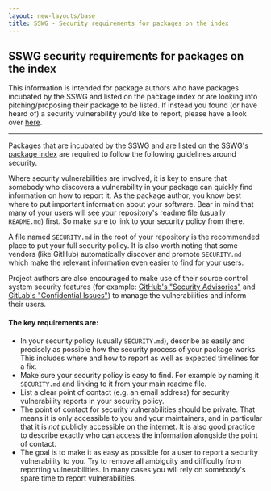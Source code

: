 ```yaml
---
layout: new-layouts/base
title: SSWG - Security requirements for packages on the index
---
```


## SSWG security requirements for packages on the index

This information is intended for package authors who have packages incubated by the SSWG and listed on the package index or are looking into pitching/proposing their package to be listed. If instead you found (or have heard of) a security vulnerability you’d like to report, please have a look over [here](/sswg/security/contributor-found-vulnerability.html).

---

Packages that are incubated by the SSWG and are listed on the [SSWG's package index](server/#projects) are required to follow the following guidelines around security.

Where security vulnerabilities are involved, it is key to ensure that somebody who discovers a vulnerability in your package can quickly find information on how to report it. As the package author, you know best where to put important information about your software. Bear in mind that many of your users will see your repository's readme file (usually `README.md`) first. So make sure to link to your security policy from there.

A file named `SECURITY.md` in the root of your repository is the recommended place to put your full security policy. It is also worth noting that some vendors (like GitHub) automatically discover and promote `SECURITY.md` which make the relevant information even easier to find for your users.

Project authors are also encouraged to make use of their source control system security features (for example: [GitHub's "Security Advisories"](https://docs.github.com/en/github/managing-security-vulnerabilities/about-github-security-advisories) and [GitLab's "Confidential Issues"](https://docs.gitlab.com/ee/user/project/issues/confidential_issues.html)) to manage the vulnerabilities and inform their users.

#### The key requirements are:

- In your security policy (usually `SECURITY.md`), describe as easily and precisely as possible how the security process of your package works. This includes where and how to report as well as expected timelines for a fix.
- Make sure your security policy is easy to find. For example by naming it `SECURITY.md` and linking to it from your main readme file.
- List a clear point of contact (e.g. an email address) for security vulnerability reports in your security policy.
- The point of contact for security vulnerabilities should be private. That means it is only accessible to you and your maintainers, and in particular that it is _not_ publicly accessible on the internet. It is also good practice to describe exactly who can access the information alongside the point of contact.
- The goal is to make it as easy as possible for a user to report a security vulnerability to you. Try to remove all ambiguity and difficulty from reporting vulnerabilities. In many cases you will rely on somebody's spare time to report vulnerabilities.
